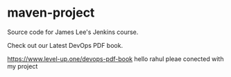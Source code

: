 # maven-project
Source code for James Lee's Jenkins course.

Check out our Latest DevOps PDF book.

https://www.level-up.one/devops-pdf-book
hello rahul
pleae conected with my project 
